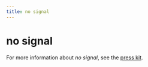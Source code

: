 ```yaml
---
title: no signal
---
```


# no signal

For more information about _no signal_, see the [press kit](../press-kits/no-signal.md).
